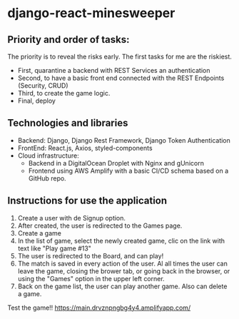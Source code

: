 # django-react-minesweeper

## Priority and order of tasks:
The priority is to reveal the risks early. The first tasks for me are the riskiest.
* First, quarantine a backend with REST Services an authentication
* Second, to have a basic front end connected with the REST Endpoints (Security, CRUD)
* Third, to create the game logic.
* Final, deploy

## Technologies and libraries
* Backend: Django, Django Rest Framework, Django Token Authentication
* FrontEnd: React.js, Axios, styled-components
* Cloud infrastructure: 
    * Backend in a DigitalOcean Droplet with Nginx and gUnicorn
    * Frontend using AWS Amplify with a basic CI/CD schema based on a GitHub repo.

## Instructions for use the application
1.  Create a user with de Signup option.
2.  After created, the user is redirected to the Games page.
3.  Create a game
4.  In the list of game, select the newly created game, clic on the link with text like "Play game #13"
5.  The user is redirected to the Board, and can play!
6.  The match is saved in every action of the user. Al all times the user can leave the game, closing the brower tab, or going back in the browser, or using the "Games" option in the upper left corner.
7.  Back on the game list, the user can play another game. Also can delete a game.


Test the game!!
https://main.drvznpngbg4y4.amplifyapp.com/
